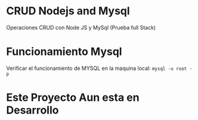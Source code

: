 # CRUD Nodejs and Mysql
Operaciones CRUD con Node JS y MySql (Prueba full Stack)

# Funcionamiento Mysql
Verificar el funcionamiento de MYSQL en la maquina local: `mysql -u root -p`

# Este Proyecto Aun esta en Desarrollo
